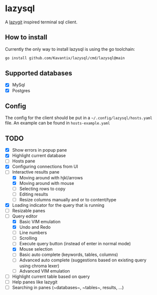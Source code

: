 # lazysql

A [lazygit](https://github.com/jesseduffield/lazygit) inspired terminal sql client.

## How to install

Currently the only way to install lazysql is using the go toolchain:

```sh
go install github.com/Kavantix/lazysql/cmd/lazysql@main
```

## Supported databases

- [x] MySql
- [x] Postgres

## Config

The config for the client should be put in a `~/.config/lazysql/hosts.yaml` file.
An example can be found in `hosts-example.yaml`

## TODO

- [x] Show errors in popup pane
- [x] Highlight current database
- [ ] Hosts pane
- [x] Configuring connections from UI
- [ ] Interactive results pane
  - [x] Moving around with hjkl/arrows
  - [x] Moving around with mouse
  - [ ] Selecting rows to copy
  - [ ] Editing results
  - [ ] Resize columns manually and or to content/type
- [x] Loading indicator for the query that is running
- [ ] Resizable panes
- [ ] Query editor
  - [x] Basic VIM emulation
  - [x] Undo and Redo
  - [ ] Line numbers
  - [ ] Scrolling
  - [ ] Execute query button (instead of enter in normal mode)
  - [x] Mouse selection
  - [ ] Basic auto complete (keywords, tables, columns)
  - [ ] Advanced auto complete (suggestions based on existing query using chroma lexer)
  - [ ] Advanced VIM emulation
- [ ] Highlight current table based on query
- [ ] Help panes like lazygit
- [ ] Searching in panes (~databases~, ~tables~, results, ...)

